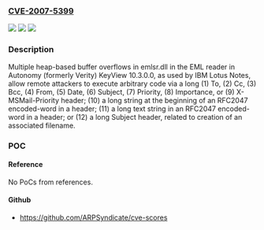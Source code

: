 ### [CVE-2007-5399](https://cve.mitre.org/cgi-bin/cvename.cgi?name=CVE-2007-5399)
![](https://img.shields.io/static/v1?label=Product&message=n%2Fa&color=blue)
![](https://img.shields.io/static/v1?label=Version&message=n%2Fa&color=blue)
![](https://img.shields.io/static/v1?label=Vulnerability&message=n%2Fa&color=brighgreen)

### Description

Multiple heap-based buffer overflows in emlsr.dll in the EML reader in Autonomy (formerly Verity) KeyView 10.3.0.0, as used by IBM Lotus Notes, allow remote attackers to execute arbitrary code via a long (1) To, (2) Cc, (3) Bcc, (4) From, (5) Date, (6) Subject, (7) Priority, (8) Importance, or (9) X-MSMail-Priority header; (10) a long string at the beginning of an RFC2047 encoded-word in a header; (11) a long text string in an RFC2047 encoded-word in a header; or (12) a long Subject header, related to creation of an associated filename.

### POC

#### Reference
No PoCs from references.

#### Github
- https://github.com/ARPSyndicate/cve-scores

